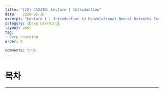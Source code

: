 ```yaml
---
title: "[22] CS231N: Lecture 1 Introduction"
date:   2020-02-16
excerpt: "Lecture 1 | Introduction to Convolutional Neural Networks for Visual Recognition 요약"
category: [Deep Learning]
layout: post
tag:
- Deep Learning
order: 0

comments: true
---
```



# 목차




----


